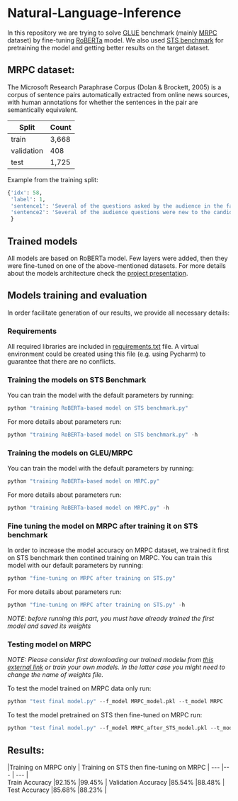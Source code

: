 # Natural-Language-Inference

In this repository we are trying to solve [GLUE](https://gluebenchmark.com/) benchmark (mainly [MRPC](https://www.microsoft.com/en-us/download/details.aspx?id=52398) dataset) by fine-tuning [RoBERTa](https://huggingface.co/transformers/model_doc/roberta.html) model. We also used [STS benchmark](http://ixa2.si.ehu.eus/stswiki/index.php/STSbenchmark) for pretraining the model and getting better results on the target dataset.

## MRPC dataset: 
The Microsoft Research Paraphrase Corpus (Dolan & Brockett, 2005) is a corpus of sentence pairs automatically extracted from online news sources, with human annotations for whether the sentences in the pair are semantically equivalent.

Split | Count |
--- | --- | 
train | 3,668 |
validation   | 408 |
test  | 1,725 |

Example from the training split:
``` python
{'idx': 58,
 'label': 1,
 'sentence1': 'Several of the questions asked by the audience in the fast-paced forum were new to the candidates .',
 'sentence2': 'Several of the audience questions were new to the candidates as well .'
 }
```

## Trained models
All models are based on RoBERTa model. Few layers were added, then they were fine-tuned on one of the above-mentioned datasets. For more details about the models architecture check the [project presentation](https://github.com/YamenHabib/Natural-Language-Inference-NLI-/blob/main/Presention.pptx).

## Models training and evaluation
In order facilitate generation of our results, we provide all necessary details: 
### Requirements
All required libraries are included in [requirements.txt](https://github.com/YamenHabib/Natural-Language-Inference-NLI-/blob/main/requirements.txt) file. A virtual environment could be created using this file (e.g. using Pycharm) to guarantee that there are no conflicts.
### Training the models on STS Benchmark
You can train the model with the default parameters by running:
``` python
python "training RoBERTa-based model on STS benchmark.py" 
```
For more details about parameters run:
``` python
python "training RoBERTa-based model on STS benchmark.py" -h
```

### Training the models on GLEU/MRPC
You can train the model with the default parameters by running:
``` python
python "training RoBERTa-based model on MRPC.py"
```
For more details about parameters run:
``` python
python "training RoBERTa-based model on MRPC.py" -h
```

### Fine tuning the model on MRPC after training it on STS benchmark
In order to increase the model accuracy on MRPC dataset, we trained it first on STS benchmark then contined training on MRPC.
You can train this model with our default parameters by running:
``` python
python "fine-tuning on MRPC after training on STS.py"
```
For more details about parameters run:
``` python
python "fine-tuning on MRPC after training on STS.py" -h
```
<i> NOTE: before running this part, you must have already trained the first model and saved its weights </i>

### Testing model on MRPC
<i>NOTE: Please consider first downloading our trained modelы from [this external link](https://niuitmo-my.sharepoint.com/:f:/g/personal/308544_niuitmo_ru/EjfY5rWkudpIoUdJFMynKI8B2Cl8l6R4D9LY_TBlJGhb1g?e=rPAdDR) or train your own models. In the latter case you might need to change the name of weights file.</i>

To test the model trained on MRPC data only run:
``` python
python "test final model.py" --f_model MRPC_model.pkl --t_model MRPC 
```
To test the model pretrained on STS then fine-tuned on MRPC run:
``` python
python "test final model.py" --f_model MRPC_after_STS_model.pkl --t_model MIXED 
```

## Results:
|Training on MRPC only | Training on STS then fine-tuning on MRPC |
--- |--- | --- |              
Train Accuracy |92.15% |99.45% |
Validation Accuracy |85.54% |88.48% |
Test Accuracy |85.68% |88.23% |
